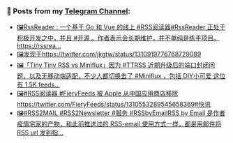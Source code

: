 ### 📰 Posts from my [Telegram Channel](https://t.me/s/aboutrss):
<!-- BLOG-POST-LIST:START -->
- [🖼RssReader : 一个基于 Go 和 Vue 的线上 #RSS阅读器#RssReader 正处于积极开发之中，并且 #开源 。作者表示会长期维护，并不单纯是练手项目。https://rssrea...](https://t.me/aboutrss/833)
- [🖼发现于https://twitter.com/jkgtw/status/1310919776768729089](https://t.me/aboutrss/832)
- [🖼「Tiny Tiny RSS vs Miniflux」因为 #TTRSS 近期升级后的端口封闭问题，以及无移动端适配，不少人都切换去了 #Miniflux ，包括 DIY小可爱 这位有 1.5K feeds...](https://t.me/aboutrss/831)
- [🖼#RSS阅读器 #FieryFeeds 被 Apple 从中国应用商店移除https://twitter.com/FieryFeeds/status/1310553289545658369#快讯](https://t.me/aboutrss/830)
- [🖼#RSS2MAIL #RSS2Newsletter #服务 #RSSbyEmailRSS by Email 是作者疫情宅家的产物，和此前推送过的  RSS-email 使用方式一样，都是用邮件将 RSS url 发到指...](https://t.me/aboutrss/829)
<!-- BLOG-POST-LIST:END -->

<!--
**AboutRSS/AboutRSS** is a ✨ _special_ ✨ repository because its `README.md` (this file) appears on your GitHub profile.

Here are some ideas to get you started:

- 🔭 I’m currently working on ...
- 🌱 I’m currently learning ...
- 👯 I’m looking to collaborate on ...
- 🤔 I’m looking for help with ...
- 💬 Ask me about ...
- 📫 How to reach me: ...
- 😄 Pronouns: ...
- ⚡ Fun fact: ...
-->
